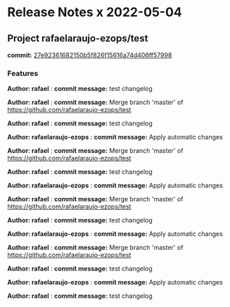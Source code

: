 # Release Notes x 2022-05-04
## Project rafaelaraujo-ezops/test
**commit:** [27e92361682150b5f826f15616a74d406ff57998](https://github.com/rafaelaraujo-ezops/test/commit/27e92361682150b5f826f15616a74d406ff57998)
### Features
**Author: rafael** : 
 **commit message:** test changelog 

**Author: rafael** : 
 **commit message:** Merge branch 'master' of https://github.com/rafaelaraujo-ezops/test 

**Author: rafael** : 
 **commit message:** test changelog 

**Author: rafaelaraujo-ezops** : 
 **commit message:** Apply automatic changes 

**Author: rafael** : 
 **commit message:** Merge branch 'master' of https://github.com/rafaelaraujo-ezops/test 

**Author: rafael** : 
 **commit message:** test changelog 

**Author: rafaelaraujo-ezops** : 
 **commit message:** Apply automatic changes 

**Author: rafael** : 
 **commit message:** Merge branch 'master' of https://github.com/rafaelaraujo-ezops/test 

**Author: rafael** : 
 **commit message:** test changelog 

**Author: rafaelaraujo-ezops** : 
 **commit message:** Apply automatic changes 

**Author: rafael** : 
 **commit message:** Merge branch 'master' of https://github.com/rafaelaraujo-ezops/test 

**Author: rafael** : 
 **commit message:** test changelog 

**Author: rafaelaraujo-ezops** : 
 **commit message:** Apply automatic changes 

**Author: rafael** : 
 **commit message:** test changelog 
